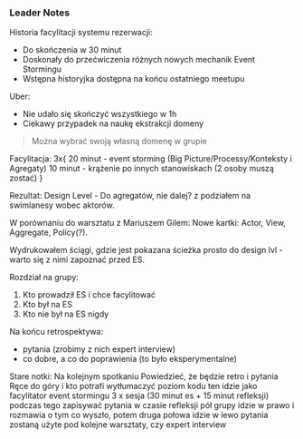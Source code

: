 ### Leader Notes

Historia facylitacji systemu rezerwacji:
- Do skończenia w 30 minut
- Doskonały do przećwiczenia różnych nowych mechanik Event Stormingu
- Wstępna historyjka dostępna na końcu ostatniego meetupu

Uber:
- Nie udało się skończyć wszystkiego w 1h
- Ciekawy przypadek na naukę ekstrakcji domeny

> Można wybrać swoją własną domenę w grupie

Facylitacja:
3x{
20 minut - event storming (Big Picture/Processy/Konteksty i Agregaty)
10 minut - krążenie po innych stanowiskach (2 osoby muszą zostać)
}

Rezultat:
Design Level - Do agregatów, nie dalej?
z podziałem na swimlanesy wobec aktorów.

W porównaniu do warsztatu z Mariuszem Gilem:
Nowe kartki: Actor, View, Aggregate, Policy(?).

Wydrukowałem ściągi, gdzie jest pokazana ścieżka prosto do design lvl - warto się z nimi zapoznać przed ES.

Rozdział na grupy:
1. Kto prowadził ES i chce facylitować
1. Kto był na ES
1. Kto nie był na ES nigdy

Na końcu retrospektywa:
- pytania (zrobimy z nich expert interview)
- co dobre, a co do poprawienia (to było eksperymentalne)

Stare notki:
Na kolejnym spotkaniu
Powiedzieć, że będzie retro i pytania
Ręce do góry i kto potrafi wytłumaczyć poziom kodu ten idzie jako facylitator event stormingu
3 x sesja (30 minut es + 15 minut refleksji) podczas tego zapisywać pytania
w czasie refleksji pół grupy idzie w prawo i rozmawia o tym co wyszło, potem druga połowa idzie w lewo
pytania zostaną użyte pod kolejne warsztaty, czy expert interview


